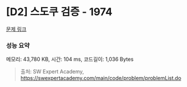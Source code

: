 # [D2] 스도쿠 검증 - 1974 

[문제 링크](https://swexpertacademy.com/main/code/problem/problemDetail.do?contestProbId=AV5Psz16AYEDFAUq) 

### 성능 요약

메모리: 43,780 KB, 시간: 104 ms, 코드길이: 1,036 Bytes



> 출처: SW Expert Academy, https://swexpertacademy.com/main/code/problem/problemList.do